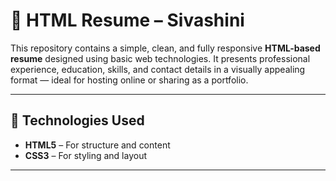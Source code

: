 # 💼 HTML Resume – Sivashini

This repository contains a simple, clean, and fully responsive **HTML-based resume** designed using basic web technologies. It presents professional experience, education, skills, and contact details in a visually appealing format — ideal for hosting online or sharing as a portfolio.

---

## 🔧 Technologies Used

- **HTML5** – For structure and content
- **CSS3** – For styling and layout

---
